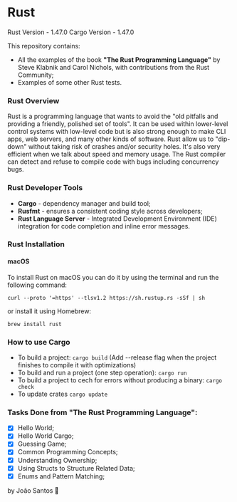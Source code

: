 # Rust

Rust Version - 1.47.0
Cargo Version - 1.47.0

This repository contains:

- All the examples of the book **"The Rust Programming Language"** by Steve Klabnik and Carol Nichols, with contributions from the Rust Community;
- Examples of some other Rust tests.

### Rust Overview

Rust is a programming language that wants to avoid the "old pitfalls and providing a friendly, polished set of tools". It can be used within lower-level control systems with low-level code but is also strong enough to make CLI apps, web servers, and many other kinds of software. Rust allow us to "dip-down" without taking risk of crashes and/or security holes. It's also very efficient when we talk about speed and memory usage. The Rust compiler can detect and refuse to compile code with bugs including concurrency bugs. 

### Rust Developer Tools

- **Cargo** - dependency manager and build tool;
- **Rusfmt** - ensures a consistent coding style across developers;
- **Rust Language Server** - Integrated Development Environment (IDE) integration for code completion and inline error messages.

### Rust Installation

#### macOS

To install Rust on macOS you can do it by using the terminal and run the following command:

``` curl --proto '=https' --tlsv1.2 https://sh.rustup.rs -sSf | sh ```

or install it using Homebrew:

``` brew install rust  ```

### How to use Cargo

- To build a project: ```cargo build``` (Add --release flag when the project finishes to compile it with optimizations)
- To build and run a project (one step operation): ```cargo run```
- To build a project to cech for errors without producing a binary: ```cargo check```
- To update crates ```cargo update```

### Tasks Done from "The Rust Programming Language":

- [x] Hello World;
- [x] Hello World Cargo;
- [x] Guessing Game;
- [x] Common Programming Concepts;
- [x] Understanding Ownership;
- [x] Using Structs to Structure Related Data;
- [x] Enums and Pattern Matching;

by João Santos :ghost: 